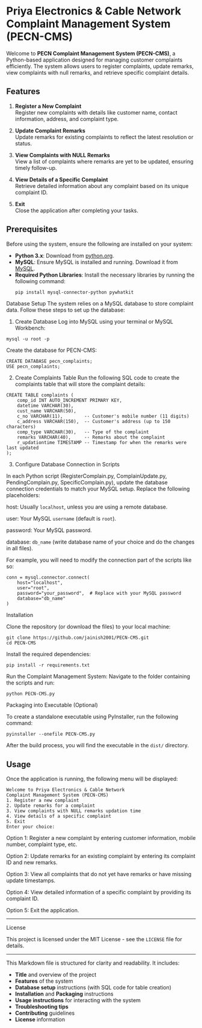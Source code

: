 # Priya Electronics & Cable Network Complaint Management System (PECN-CMS)

Welcome to **PECN Complaint Management System (PECN-CMS)**, a Python-based application designed for managing customer complaints efficiently. The system allows users to register complaints, update remarks, view complaints with null remarks, and retrieve specific complaint details.

## Features

1. **Register a New Complaint**  
   Register new complaints with details like customer name, contact information, address, and complaint type.
   
2. **Update Complaint Remarks**  
   Update remarks for existing complaints to reflect the latest resolution or status.

3. **View Complaints with NULL Remarks**  
   View a list of complaints where remarks are yet to be updated, ensuring timely follow-up.

4. **View Details of a Specific Complaint**  
   Retrieve detailed information about any complaint based on its unique complaint ID.

5. **Exit**  
   Close the application after completing your tasks.

## Prerequisites

Before using the system, ensure the following are installed on your system:

- **Python 3.x**: Download from [python.org](https://www.python.org/downloads/).
- **MySQL**: Ensure MySQL is installed and running. Download it from [MySQL](https://dev.mysql.com/downloads/).
- **Required Python Libraries**: Install the necessary libraries by running the following command:
  ```bash
  pip install mysql-connector-python pywhatkit
Database Setup
The system relies on a MySQL database to store complaint data. Follow these steps to set up the database:

1. Create Database
Log into MySQL using your terminal or MySQL Workbench:
```
mysql -u root -p
```
Create the database for PECN-CMS:
```
CREATE DATABASE pecn_complaints;
USE pecn_complaints;
```
2. Create Complaints Table
Run the following SQL code to create the complaints table that will store the complaint details:
```
CREATE TABLE complaints (
    comp_id INT AUTO_INCREMENT PRIMARY KEY,
    datetime VARCHAR(30),
    cust_name VARCHAR(50),
    c_no VARCHAR(11),        -- Customer's mobile number (11 digits)
    c_address VARCHAR(150),  -- Customer's address (up to 150 characters)
    comp_type VARCHAR(30),   -- Type of the complaint
    remarks VARCHAR(40),     -- Remarks about the complaint
    r_updationtime TIMESTAMP -- Timestamp for when the remarks were last updated
);
```
3. Configure Database Connection in Scripts

In each Python script (RegisterComplain.py, ComplainUpdate.py, PendingComplain.py, SpecificComplain.py), update the database connection credentials to match your MySQL setup. Replace the following placeholders:

host: Usually ```localhost```, unless you are using a remote database.

user: Your MySQL ```username``` (default is ```root```).

password: Your MySQL password.

database: ```db_name``` (write database name of your choice and do the changes in all files).

For example, you will need to modify the connection part of the scripts like so:
```
conn = mysql.connector.connect(
    host="localhost",
    user="root",
    password="your_password",  # Replace with your MySQL password
    database="db_name"
)
```

Installation

Clone the repository (or download the files) to your local machine:
```
git clone https://github.com/jainish2001/PECN-CMS.git
cd PECN-CMS
```

Install the required dependencies:
```
pip install -r requirements.txt
```

Run the Complaint Management System: Navigate to the folder containing the scripts and run:
```
python PECN-CMS.py
```

Packaging into Executable (Optional)

To create a standalone executable using PyInstaller, run the following command:
```
pyinstaller --onefile PECN-CMS.py
```

After the build process, you will find the executable in the ```dist/``` directory.

Usage
---

Once the application is running, the following menu will be displayed:
```
Welcome to Priya Electronics & Cable Network 
Complaint Management System (PECN-CMS)
1. Register a new complaint
2. Update remarks for a complaint
3. View complaints with NULL remarks updation time
4. View details of a specific complaint
5. Exit
Enter your choice:
```
Option 1: Register a new complaint by entering customer information, mobile number, complaint type, etc.

Option 2: Update remarks for an existing complaint by entering its complaint ID and new remarks.

Option 3: View all complaints that do not yet have remarks or have missing update timestamps.

Option 4: View detailed information of a specific complaint by providing its complaint ID.

Option 5: Exit the application.

---

License

This project is licensed under the MIT License - see the `LICENSE` file for details.

---

This Markdown file is structured for clarity and readability. It includes:

- **Title** and overview of the project
- **Features** of the system
- **Database setup** instructions (with SQL code for table creation)
- **Installation** and **Packaging** instructions
- **Usage instructions** for interacting with the system
- **Troubleshooting tips**
- **Contributing** guidelines
- **License** information
